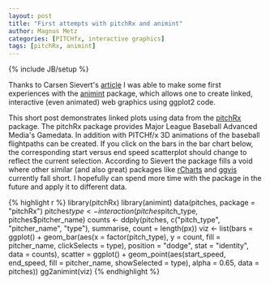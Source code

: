 ```yaml
---
layout: post
title: "First attempts with pitchRx and animint"
author: Magnus Metz
categories: [PITCHfx, interactive graphics]
tags: [pitchRx, animint]
---
```

{% include JB/setup %}


Thanks to Carsen Sievert's
[article](http://cpsievert.github.io/2014/03/fun-with-pitchrx-and-animint/) I was able to make some
first experiences with the [animint](https://github.com/tdhock/animint) package, which allows one
to create linked, interactive (even animated) web graphics using ggplot2 code.

This short post demonstrates linked plots using data from the
[pitchRx](http://cran.r-project.org/web/packages/pitchRx/) package. The pitchRx package provides
Major League Baseball Advanced Media's Gamedata. In addition with PITCHf/x 3D animations of the
baseball flightpaths can be created. If you click on the bars in the bar chart below, the
corresponding start versus end speed scatterplot should change to reflect the current selection.
According to Sievert the package fills a void where other similar (and also great) packages like
[rCharts](http://rcharts.io/) and [ggvis](http://ggvis.rstudio.com/) currently fall short. I
hopefully can spend more time with the package in the future and apply it to different data.


{% highlight r %}
library(pitchRx)
library(animint)
data(pitches, package = "pitchRx")
pitches$type <- interaction(pitches$pitch_type, pitches$pitcher_name)
counts <- ddply(pitches, c("pitch_type", "pitcher_name", "type"),
                summarise, count = length(px))
viz <- list(bars = ggplot() +
              geom_bar(aes(x = factor(pitch_type), y = count,
                           fill = pitcher_name, clickSelects = type),
                      position = "dodge", stat = "identity", data = counts),
            scatter = ggplot() +
              geom_point(aes(start_speed, end_speed, fill = pitcher_name, showSelected = type),
                         alpha = 0.65, data = pitches))
gg2animint(viz)
{% endhighlight %}

